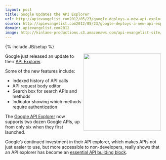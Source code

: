 ```yaml
---
layout: post
title: Google Updates the API Explorer
url: http://apievangelist.com2012/05/23/google-deploys-a-new-api-explorer/
source: http://apievangelist.com2012/05/23/google-deploys-a-new-api-explorer/
domain: apievangelist.com2012
image: http://kinlane-productions.s3.amazonaws.com/api-evangelist-site/blog/Google-API-Explorer-v2.png
---
```

{% include JB/setup %}<p>
     <a title="Google API Explorer" href="https://developers.google.com/apis-explorer/"><img src="http://kinlane-productions.s3.amazonaws.com/google/Google-API-Explorer-v2.png"  width="250" align="right" /></a>
</p>
<p>
     Google just released an update to their <a title="Google API Explorer" href="https://developers.google.com/apis-explorer/">API Explorer</a>.
</p>
<p>
     Some of the new features include:
</p>
<ul>
     <li>Indexed history of API calls
     </li>
     <li>API request body editor
     </li>
     <li>Search box for search APIs and methods
     </li>
     <li>Indicator showing which methods require authentication
     </li>
</ul>
<p>
     The <a title="Google API Explorer" href="https://developers.google.com/apis-explorer/">Google API Explorer</a> now supports two dozen Google APIs, up from only six when they first launched.
</p>
<p>
     Google’s continued investment in their API explorer, which makes APIs not just easier to use, but more accessible to non-developers, really shows that an API explorer has become an <a title="essential API building block" href="/2011/03/07/api-area-common-building-blocks/">essential API building block</a>.
</p>
